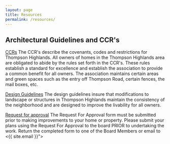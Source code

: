 ```yaml
---
layout: page
title: Resources
permalink: /resources/
---
```

## Architectural Guidelines and CCR's
[CCRs](THHACCRs90.pdf) The CCR's describe the covenants, codes and restrictions for Thompson Highlands.  All owners of homes in the Thompson Highlands area are obligated to abide by the rules set forth in the CCR's. These rules establish a standard for excellence and establish the association to provide a common benefit  for all owners.  The association maintains certain areas and green spaces such as the entry off Thompson Road, certain fences, the mail boxes, etc.

[Design Guidelines](ThompsonHighlandsDesignGuidelines.pdf) The design guidelines insure that modifications to landscape or structures in Thompson Highlands maintain the consistency of the neighborhood and are designed to improve the livability for all owners. 

[Request for approval](RequestForApproval001.pdf) The Request For Approval form must be submitted prior to making improvements to your home or property.
Please submit your plans using the Request For Approval to the board PRIOR to undertaking the work.
Return the completed form to one of the Board Members or email to 
<{{ site.email }}">
